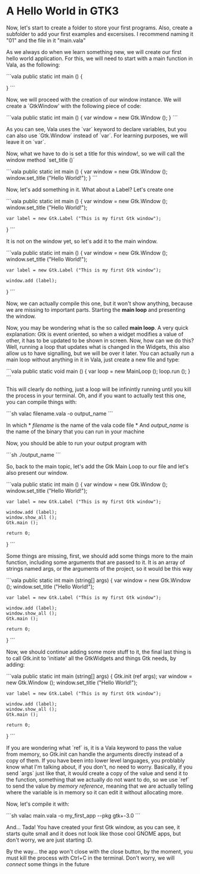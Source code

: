# A Hello World in GTK3

Now, let's start to create a folder to store your first programs. Also, create a subfolder to add your first examples and excersises. I recommend naming it "01" and the file in it "main.vala"

As we always do when we learn something new, we will create our first hello world application. For this, we will need to start with a main function in Vala, as the following:

´´´vala
public static int main () {
        
}
´´´

Now, we will proceed with the creation of our window instance. We will create a ´GtkWindow' with the following piece of code:

´´´vala
public static int main () {
   var window = new Gtk.Window ();
}
´´´

As you can see, Vala uses the ´var´ keyword to declare variables, but you can also use ´Gtk.Window´ instead of ´var´. For learning purposes, we will leave it on ´var´.

Now, what we have to do is set a title for this window!, so we will call the window method ´set_title ()´

´´´vala
public static int main () {
    var window = new Gtk.Window ();
    window.set_title ("Hello World!");
}
´´´

Now, let's add something in it. What about a Label? Let's create one

´´´vala
public static int main () {
    var window = new Gtk.Window ();
    window.set_title ("Hello World!");
    
    var label = new Gtk.Label ("This is my first Gtk window");
}
´´´

It is not on the window yet, so let's add it to the main window.

´´´vala
public static int main () {
    var window = new Gtk.Window ();
    window.set_title ("Hello World!");
    
    var label = new Gtk.Label ("This is my first Gtk window");
    
    window.add (label);
}
´´´

Now, we can actually compile this one, but it won't show anything, because we are missing to important parts. Starting the **main loop** and presenting the window.

Now, you may be wondering what is the so called **main loop**. A very quick explanation: Gtk is event oriented, so when a widget modifies a value of other, it has to be updated to be shown in screen. Now, how can we do this? Well, running a loop that updates what is changed in the Widgets, this also allow us to have signalling, but we will be over it later. You can actually run a main loop without anything in it in Vala, just create a new file and type:

´´´vala
public static void main () {
    var loop = new MainLoop ();
    loop.run ();
}
´´´

This will clearly do nothing, just a loop will be infinintly running until you kill the process in your terminal. Oh, and if you want to actually test this one, you can compile things with:

´´´sh
valac filename.vala -o output_name
´´´

In which
    * *filename* is the name of the vala code file
    * And *output_name* is the name of the binary that you can run in your machine
    
Now, you should be able to run your output program with

´´´sh
./output_name
´´´

So, back to the main topic, let's add the Gtk Main Loop to our file and let's also present our window.

´´´vala
public static int main () {
    var window = new Gtk.Window ();
    window.set_title ("Hello World!");
    
    var label = new Gtk.Label ("This is my first Gtk window");
    
    window.add (label);
    window.show_all ();
    Gtk.main ();
    
    return 0;
}
´´´

Some things are missing, first, we should add some things more to the main function, including some arguments that are passed to it. It is an array of strings named args, or the arguments of the project, so it would be this way

´´´vala
public static int main (string[] args) {
    var window = new Gtk.Window ();
    window.set_title ("Hello World!");
    
    var label = new Gtk.Label ("This is my first Gtk window");
    
    window.add (label);
    window.show_all ();
    Gtk.main ();
    
    return 0;
}
´´´

Now, we should continue adding some more stuff to it, the final last thing is to call Gtk.init to 'initiate' all the GtkWidgets and things Gtk needs, by adding: 

´´´vala
public static int main (string[] args) {
    Gtk.init (ref args);
    var window = new Gtk.Window ();
    window.set_title ("Hello World!");
    
    var label = new Gtk.Label ("This is my first Gtk window");
    
    window.add (label);
    window.show_all ();
    Gtk.main ();
    
    return 0;
}
´´´

If you are wondering what ´ref´ is, it is a Vala keyword to pass the value from memory, so Gtk.init can handle the arguments directly instead of a copy of them. If you have been into lower level languages, you problably know what I'm talking about, if you don't, no need to worry. Basically, if you send ´args´ just like that, it would create a copy of the value and send it to the function, something that we actually do not want to do, so we use ´ref´ to send the value by *memory reference*, meaning that we are actually telling where the variable is in memory so it can edit it without allocating more.

Now, let's compile it with:

´´´sh
valac main.vala -o my_first_app --pkg gtk+-3.0
´´´

And... Tada! You have created your first Gtk window, as you can see, it starts quite small and it does not look like those cool GNOME apps, but don't worry, we are just starting :D.

By the way... the app won't close with the close button, by the moment, you must kill the process with Ctrl+C in the terminal. Don't worry, we will *connect* some things in the future
